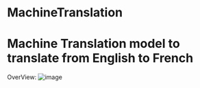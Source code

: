# MachineTranslation
Machine Translation model to translate from English to French 
===========================================================================================================
OverView:
![image](https://github.com/lam843/MachineTranslation/assets/78732216/9da7b44f-b7ef-4eb4-99dc-7b4e14a33e03)

